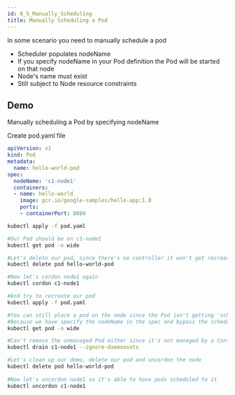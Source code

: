 ```yaml
---
id: 8_5_Manually_Scheduling
title: Manually Scheduling a Pod
---
```


In some scenario you need to manually schedule a pod

* Scheduler populates nodeName
* If you specify nodeName in your Pod definition the Pod will be started on that node
* Node's name must exist
* Still subject to Node resource constraints

## Demo

Manually scheduling a Pod by specifying nodeName

Create pod.yaml file
```yaml
apiVersion: v1
kind: Pod
metadata:
  name: hello-world-pod
spec:
  nodeName: 'c1-node1'
  containers:
  - name: hello-world
    image: gcr.io/google-samples/hello-app:1.0
    ports:
    - containerPort: 8080
```

```bash
kubectl apply -f pod.yaml

#Our Pod should be on c1-node1
kubectl get pod -o wide

#Let's delete our pod, since there's no controller it won't get recreated :(
kubectl delete pod hello-world-pod 

#Now let's cordon node1 again
kubectl cordon c1-node1

#And try to recreate our pod
kubectl apply -f pod.yaml

#You can still place a pod on the node since the Pod isn't getting 'scheduled', status is SchedulingDisabled
#Because we have specify the nodeName in the spec and bypass the scheduling process
kubectl get pod -o wide

#Can't remove the unmanaged Pod either since it's not managed by a Controller and won't get restarted in another node
kubectl drain c1-node1 --ignore-daemonsets 

#Let's clean up our demo, delete our pod and uncordon the node
kubectl delete pod hello-world-pod 
 
#Now let's uncordon node1 so it's able to have pods scheduled to it
kubectl uncordon c1-node1
```